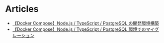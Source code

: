 # Articles
- [【Docker Compose】Node.js / TypeScript / PostgreSQL の開発環境構築](https://qiita.com/Yasushi-Mo/items/de1df40652d95b6ef52e)
- [【Docker Compose】Node.js / TypeScript / PostgreSQL 環境でのマイグレーション](https://qiita.com/Yasushi-Mo/items/22faa8b6d8c86e09be32)
